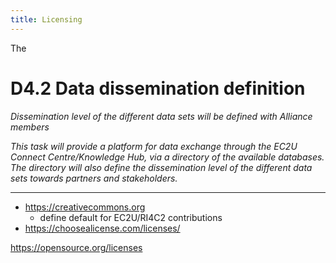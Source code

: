 ```yaml
---
title: Licensing
---
```


The

# D4.2 Data dissemination definition

*Dissemination level of the different data sets will be defined with Alliance members*

*This task will provide a platform for data exchange through the EC2U Connect Centre/Knowledge Hub, via a directory of
the available databases. The directory will also define the dissemination level of the different data sets towards
partners and stakeholders.*

---

* https://creativecommons.org
  * define default for EC2U/RI4C2 contributions
* https://choosealicense.com/licenses/

https://opensource.org/licenses

